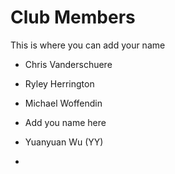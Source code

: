 Club Members
============

This is where you can add your name 



* Chris Vanderschuere
* Ryley Herrington
* Michael Woffendin

* Add you name here 
* Yuanyuan Wu (YY)
* 
